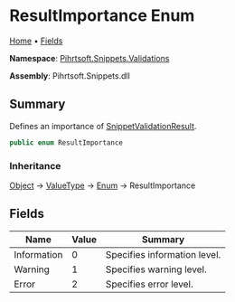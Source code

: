 <a name="_top"></a>

# ResultImportance Enum

[Home](../../../../README.md#_top) &#x2022; [Fields](#fields)

**Namespace**: [Pihrtsoft.Snippets.Validations](../README.md#_top)

**Assembly**: Pihrtsoft\.Snippets\.dll

## Summary

Defines an importance of [SnippetValidationResult](../SnippetValidationResult/README.md#_top)\.

```csharp
public enum ResultImportance
```

### Inheritance

[Object](https://docs.microsoft.com/en-us/dotnet/api/system.object) &#x2192; [ValueType](https://docs.microsoft.com/en-us/dotnet/api/system.valuetype) &#x2192; [Enum](https://docs.microsoft.com/en-us/dotnet/api/system.enum) &#x2192; ResultImportance

## Fields

| Name | Value | Summary |
| ---- | ----- | ------- |
| Information | 0 | Specifies information level\. |
| Warning | 1 | Specifies warning level\. |
| Error | 2 | Specifies error level\. |

